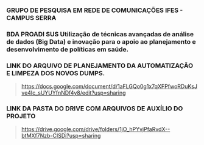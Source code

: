 ### GRUPO DE PESQUISA EM REDE DE COMUNICAÇÕES IFES - CAMPUS SERRA<br></n>







### BDA PROADI SUS Utilização de técnicas avançadas de análise de dados (Big Data) e inovação para o apoio ao planejamento e desenvolvimento de políticas em saúde.<br>


### LINK DO ARQUIVO DE PLANEJAMENTO DA AUTOMATIZAÇÃO E LIMPEZA DOS NOVOS DUMPS.<br>
>https://docs.google.com/document/d/1aFLGQo0g1x7qXFPfwoRDuKsJve4Ic_sUYUYfnNDf4y8/edit?usp=sharing

### LINK DA PASTA DO DRIVE COM ARQUIVOS DE AUXÍLIO DO PROJETO<br>
>https://drive.google.com/drive/folders/1jO_hPYvjPfaRvdX--btMXf7Nzb-CISDi?usp=sharing
